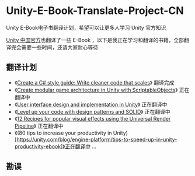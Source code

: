 # Unity-E-Book-Translate-Project-CN
Unity E-Book电子书翻译计划，希望可以让更多人学习 Unity 官方知识

[Unity 中国官方](https://learn.u3d.cn/u/unityguan-fang-1)也翻译了一些 E-Book ，以下是我正在学习和翻译的书籍，全部翻译完会需要一些时间，还请大家耐心等待

## 翻译计划
- 《[Create a C# style guide: Write cleaner code that scales](https://unity.com/resources/create-code-c-sharp-style-guide-e-book)》 翻译完成
- 《[Create modular game architecture in Unity with ScriptableObjects](https://unity.com/resources/create-modular-game-architecture-with-scriptable-objects-ebook)》 正在翻译中
- 《[User interface design and implementation in Unity](https://unity.com/resources/user-interface-design-and-implementation-in-unity)》 正在翻译中
- 《[Level up your code with design patterns and SOLID](https://unity.com/resources/design-patterns-solid-ebook)》 正在翻译中
- 《[12 Recipes for popular visual effects using the Universal Render Pipeline](https://unity.com/blog/engine-platform/12-recipes-for-popular-visual-effects-using-universal-render-pipeline)》 正在翻译中
- 《(80 tips to increase your productivity in Unity)[https://unity.com/blog/engine-platform/tips-to-speed-up-in-unity-productivity-ebook]》正在翻译中
...

## 勘误
